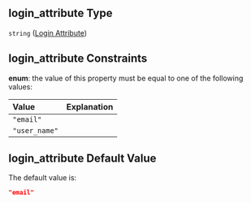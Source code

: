 ## login\_attribute Type

`string` ([Login Attribute](btpsa-usecase-properties-services-items-allof-1-then-allof-0-then-allof-0-then-properties-parameters-properties-login-attribute.md))

## login\_attribute Constraints

**enum**: the value of this property must be equal to one of the following values:

| Value         | Explanation |
| :------------ | :---------- |
| `"email"`     |             |
| `"user_name"` |             |

## login\_attribute Default Value

The default value is:

```json
"email"
```
